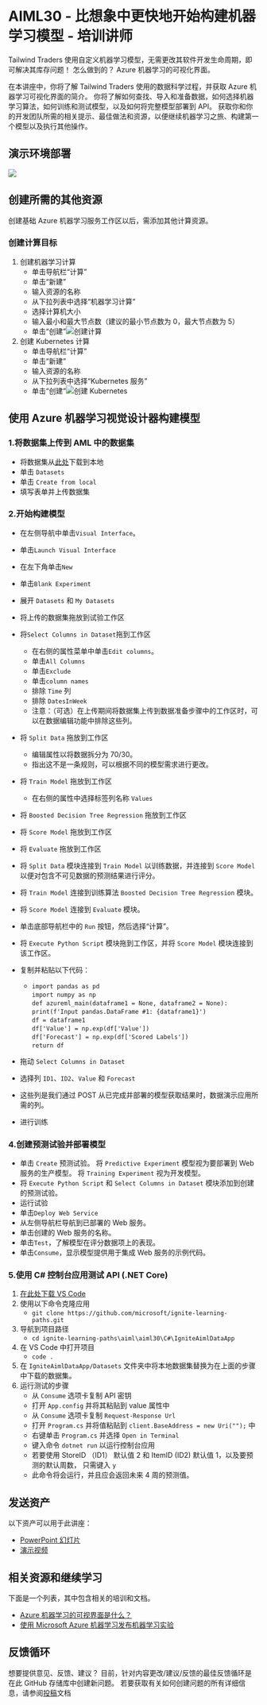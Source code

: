# <a name="aiml30--start-building-machine-learning-models-faster-than-you-think--train-the-trainer"></a>AIML30 - 比想象中更快地开始构建机器学习模型 - 培训讲师

Tailwind Traders 使用自定义机器学习模型，无需更改其软件开发生命周期，即可解决其库存问题！ 怎么做到的？ Azure 机器学习的可视化界面。
 
在本讲座中，你将了解 Tailwind Traders 使用的数据科学过程，并获取 Azure 机器学习可视化界面的简介。 你将了解如何查找、导入和准备数据，如何选择机器学习算法，如何训练和测试模型，以及如何将完整模型部署到 API。 获取你和你的开发团队所需的相关提示、最佳做法和资源，以便继续机器学习之旅、构建第一个模型以及执行其他操作。


## <a name="demo-environment-deployment"></a>演示环境部署
<a href="https://portal.azure.com/#create/Microsoft.Template/uri/https%3A%2F%2Fraw.githubusercontent.com%2Fcassieview%2Fignite-learning-paths-training-aiml%2Fmaster%2Faiml30%2Fdeploy.json" rel="nofollow"> <img src="https://camo.githubusercontent.com/9285dd3998997a0835869065bb15e5d500475034/687474703a2f2f617a7572656465706c6f792e6e65742f6465706c6f79627574746f6e2e706e67" data-canonical-src="http://azuredeploy.net/deploybutton.png" style="max-width:100%;">
</a>


## <a name="create-additional-resources-needed"></a>创建所需的其他资源
创建基础 Azure 机器学习服务工作区以后，需添加其他计算资源。
### <a name="create-compute-targets"></a>创建计算目标
1. 创建机器学习计算
    * 单击导航栏“计算”
    * 单击“新建”
    * 输入资源的名称
    * 从下拉列表中选择“机器学习计算”
    * 选择计算机大小
    * 输入最小和最大节点数（建议的最小节点数为 0，最大节点数为 5）
    * 单击“创建”![创建计算](https://globaleventcdn.blob.core.windows.net/assets/aiml/aiml30/CreateMlCompute.gif)
2. 创建 Kubernetes 计算
    * 单击导航栏“计算”
    * 单击“新建”
    * 输入资源的名称
    * 从下拉列表中选择“Kubernetes 服务”
    * 单击“创建”![创建 Kubernetes](https://globaleventcdn.blob.core.windows.net/assets/aiml/aiml30/CreateKubService.gif)


## <a name="build-model-with-azure-machine-learning-visual-designer"></a>使用 Azure 机器学习视觉设计器构建模型

### <a name="1-upload-the-dataset-to-the-datasets-in-aml"></a>1.将数据集上传到 AML 中的数据集
* 将数据集从[此处](https://globaleventcdn.blob.core.windows.net/assets/aiml/aiml30/datasets/ForecastingData.csv)下载到本地
* 单击 `Datasets`
* 单击 `Create from local`
* 填写表单并上传数据集

### <a name="2-start-building-the--model"></a>2.开始构建模型

* 在左侧导航中单击`Visual Interface`。
* 单击`Launch Visual Interface`
* 在左下角单击`New`
* 单击`Blank Experiment`
* 展开 `Datasets` 和 `My Datasets`
* 将上传的数据集拖放到试验工作区
* 将`Select Columns in Dataset`拖到工作区
    * 在右侧的属性菜单中单击`Edit columns`。
    * 单击`All Columns`
    * 单击`Exclude`
    * 单击`column names`
    * 排除 `Time` 列
    * 排除 `DatesInWeek`
    * 注意：（可选）在上传期间将数据集上传到数据准备步骤中的工作区时，可以在数据编辑功能中排除这些列。
* 将 `Split Data` 拖放到工作区
    * 编辑属性以将数据拆分为 70/30。 
    * 指出这不是一条规则，可以根据不同的模型需求进行更改。
* 将 `Train Model` 拖放到工作区
    * 在右侧的属性中选择标签列名称 `Values`
* 将 `Boosted Decision Tree Regression` 拖放到工作区
* 将 `Score Model` 拖放到工作区
* 将 `Evaluate` 拖放到工作区
* 将 `Split Data` 模块连接到 `Train Model` 以训练数据，并连接到 `Score Model` 以便对包含不可见数据的预测结果进行评分。
* 将 `Train Model` 连接到训练算法 `Boosted Decision Tree Regression` 模块。
* 将 `Score Model` 连接到 `Evaluate` 模块。
* 单击底部导航栏中的 `Run` 按钮，然后选择“计算”。 

* 将 `Execute Python Script` 模块拖到工作区，并将 `Score Model` 模块连接到该工作区。 
* 复制并粘贴以下代码：
    * `import pandas as pd` </br>
       `import numpy as np` </br>
        `def azureml_main(dataframe1 = None, dataframe2 = None):` </br>
            `print(f'Input pandas.DataFrame #1: {dataframe1}')`</br>
            `df = dataframe1`</br>
            `df['Value'] = np.exp(df['Value'])`</br>
            `df['Forecast'] = np.exp(df['Scored Labels'])`</br>
            `return df`
* 拖动 `Select Columns in Dataset`
* 选择列 `ID1`、`ID2`、`Value` 和 `Forecast`
* 这些列是我们通过 POST 从已完成并部署的模型获取结果时，数据演示应用所需的列。
* 进行训练

### <a name="4-create-predictive-experiment-and-deploy-the-model"></a>4.创建预测试验并部署模型

* 单击 `Create` 预测试验。 将 `Predictive Experiment` 模型视为要部署到 Web 服务的生产模型。 将 `Training Experiment` 视为开发模型。
* 将 `Execute Python Script` 和 `Select Columns in Dataset` 模块添加到创建的预测试验。
* 运行试验
* 单击`Deploy Web Service`
* 从左侧导航栏导航到已部署的 Web 服务。
* 单击创建的 Web 服务的名称。
* 单击`Test`，了解模型在评分数据项上的表现。
* 单击`Consume`，显示模型提供用于集成 Web 服务的示例代码。

### <a name="5-testing-api-with-c-console-app-dotnet-core"></a>5.使用 C# 控制台应用测试 API (.NET Core)

1. [在此处下载 VS Code](https://code.visualstudio.com/download)
2. 使用以下命令克隆应用
    * `git clone https://github.com/microsoft/ignite-learning-paths.git`
3. 导航到项目路径
    * `cd ignite-learning-paths\aiml\aiml30\C#\IgniteAimlDataApp`
4. 在 VS Code 中打开项目
    * `code .`
5. 在 `IgniteAimlDataApp/Datasets` 文件夹中将本地数据集替换为在上面的步骤中下载的数据集。
6. 运行测试的步骤
    * 从 `Consume` 选项卡复制 API 密钥
    * 打开 `App.config` 并将其粘贴到 value 属性中
    * 从 `Consume` 选项卡复制 `Request-Response Url`
    * 打开 `Program.cs` 并将值粘贴到 `client.BaseAddress = new Uri("");` 中
    * 右键单击 `Program.cs` 并选择 `Open in Terminal`
    * 键入命令 `dotnet run` 以运行控制台应用
    * 若要使用 StoreID （ID1） 默认值 2 和 ItemID (ID2) 默认值 1，以及要预测的默认周数， 只需键入 `y`
    * 此命令将会运行，并且应会返回未来 4 周的预测值。

## <a name="delivery-assets"></a>发送资产

以下资产可以用于此讲座：

- [PowerPoint 幻灯片](https://globaleventcdn.blob.core.windows.net/assets/aiml/aiml30/AIML30_How%20to%20Build%20Machine%20Learning%20Models.pptx)
- [演示视频](https://www.youtube.com/watch?v=u1ppYaZuNmo&feature=youtu.be)

## <a name="resources-and-continue-learning"></a>相关资源和继续学习

下面是一个列表，其中包含相关的培训和文档。

- [Azure 机器学习的可视界面是什么？](https://docs.microsoft.com/en-us/azure/machine-learning/service/ui-concept-visual-interface?WT.mc_id=msignitethetour-slides-cxa)
- [使用 Microsoft Azure 机器学习发布机器学习实验](https://docs.microsoft.com/en-us/learn/paths/publish-experiment-with-ml-studio/)


## <a name="feedback-loop"></a>反馈循环

想要提供意见、反馈、建议？ 目前，针对内容更改/建议/反馈的最佳反馈循环是在此 GitHub 存储库中创建新问题。 若要获取有关如何创建问题的所有详细信息，请参阅[投稿](../../contributing.md)文档
